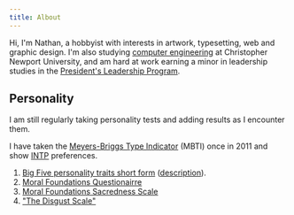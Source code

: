 ```yaml
---
title: Albout
---
```


Hi, I'm Nathan, a hobbyist with interests in artwork, typesetting, web and graphic design. I'm also studying [computer engineering](http://www.cnu.edu/pcs/academics/ce.asp)</a> at Christopher Newport University, and am hard at work earning a minor in leadership studies in the [President's Leadership Program](http://presidentsleadership.cnu.edu/).


Personality
----

I am still regularly taking personality tests and adding results as I encounter them.

I have taken the [Meyers-Briggs Type Indicator](http://en.wikipedia.org/wiki/Myers-Briggs_Type_Indicator) (MBTI) once in 2011 and show [INTP](http://en.wikipedia.org/wiki/INTP) preferences.

1. <a href="/2012-yourmorals/bigfive_process.php.htm">Big Five personality traits short form</a> (<a href="http://en.wikipedia.org/wiki/Big_Five_personality_traits">description</a>).
2. <a href="/2012-yourmorals/5f_freedomworks_process.php.htm">Moral Foundations Questionairre</a>
3. <a href="/2012-yourmorals/sacredness_process.php.htm">Moral Foundations Sacredness Scale</a>
4. <a href="/2013-yourmorals/Disgust_scale.htm">"The Disgust Scale"</a>
